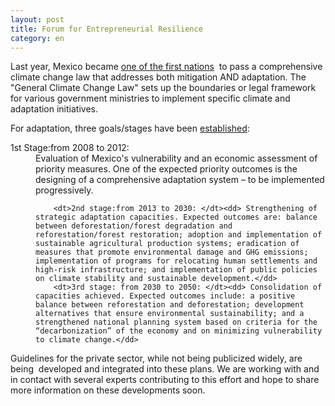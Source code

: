 ```yaml
--- 
layout: post 
title: Forum for Entrepreneurial Resilience 
category: en
--- 
```


<p>
	Last year, Mexico became <a href="http://blogs.ei.columbia.edu/2012/06/26/mexicos-climate-change-law/">one of the first nations</a> &nbsp;to pass a comprehensive climate change law that addresses both mitigation AND adaptation. The "General Climate Change Law" sets up the boundaries or legal framework for various government ministries to implement specific climate and adaptation initiatives.
</p>
<p >
	For adaptation, three goals/stages have been <a class="c9" href="http://www.cambioclimatico.gob.mx/index.php/politica-nacional-sobre-cambio-climatico.html#adaptacion">established</a>:

<dl>
	<dt> 1st Stage:from 2008 to 2012: </dt><dd> Evaluation of Mexico's vulnerability and an economic assessment of priority measures. One of the expected priority outcomes is the designing of a comprehensive adaptation system – to be implemented progressively.

		<dt>2nd stage:from 2013 to 2030: </dt><dd> Strengthening of strategic adaptation capacities. Expected outcomes are: balance between deforestation/forest degradation and reforestation/forest restoration; adoption and implementation of sustainable agricultural production systems; eradication of measures that promote environmental damage and GHG emissions; implementation of programs for relocating human settlements and high-risk infrastructure; and implementation of public policies on climate stability and sustainable development.</dd>
		<dt>3rd stage: from 2030 to 2050: </dt><dd> Consolidation of capacities achieved. Expected outcomes include: a positive balance between reforestation and deforestation; development alternatives that ensure environmental sustainability; and a strengthened national planning system based on criteria for the “decarbonization” of the economy and on minimizing vulnerability to climate change.</dd>
</dl>
		<p>
			Guidelines for the private sector, while not being publicized widely, are being &nbsp;developed and integrated into these plans. We are working with and in contact with several experts contributing to this effort and hope to share more information on these developments soon.
			</p>

